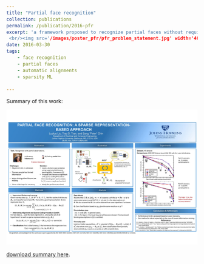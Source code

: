 ```yaml
---
title: "Partial face recognition"
collection: publications
permalink: /publication/2016-pfr
excerpt: 'a framework proposed to recognize partial faces without requirement of alignment information 
 <br/><img src='/images/poster_pfr/pfr_problem_statement.jpg' width='400'><img src='/images/poster_pfr/sample_results.jpg' width='400'>'
date: 2016-03-30
tags:
    - face recognition
    - partial faces
    - automatic alignments
    - sparsity ML

---
```


Summary of this work:

<img src='/images/poster_pfr/page0.jpg' width='1800'>

[download summary here](https://sigport.org/sites/default/files/poster_icassp16_luoluo_feb_version_2_33_56.pdf).

<!--
[Download paper here](http://academicpages.github.io/files/paper1.pdf)

Recommended citation: Your Name, You. (2009). "Paper Title Number 1." <i>Journal 1</i>. 1(1).
-->